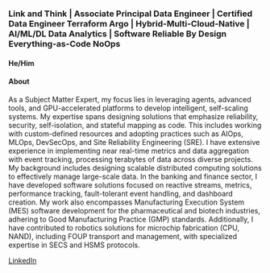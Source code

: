 
### Link and Think | Associate Principal Data Engineer | Certified Data Engineer Terraform Argo | Hybrid-Multi-Cloud-Native | AI/ML/DL Data Analytics | Software Reliable By Design Everything-as-Code NoOps

#### He/Him

#### About

As a Subject Matter Expert, my focus lies in leveraging agents, advanced tools, and GPU-accelerated platforms to develop intelligent, self-scaling systems. My expertise spans designing solutions that emphasize reliability, security, self-isolation, and stateful mapping as code. This includes working with custom-defined resources and adopting practices such as AIOps, MLOps, DevSecOps, and Site Reliability Engineering (SRE). I have extensive experience in implementing near real-time metrics and data aggregation with event tracking, processing terabytes of data across diverse projects. My background includes designing scalable distributed computing solutions to effectively manage large-scale data. In the banking and finance sector, I have developed software solutions focused on reactive streams, metrics, performance tracking, fault-tolerant event handling, and dashboard creation. My work also encompasses Manufacturing Execution System (MES) software development for the pharmaceutical and biotech industries, adhering to Good Manufacturing Practice (GMP) standards. Additionally, I have contributed to robotics solutions for microchip fabrication (CPU, NAND), including FOUP transport and management, with specialized expertise in SECS and HSMS protocols.

[LinkedIn](https://www.linkedin.com/in/thedoytsujin/)
